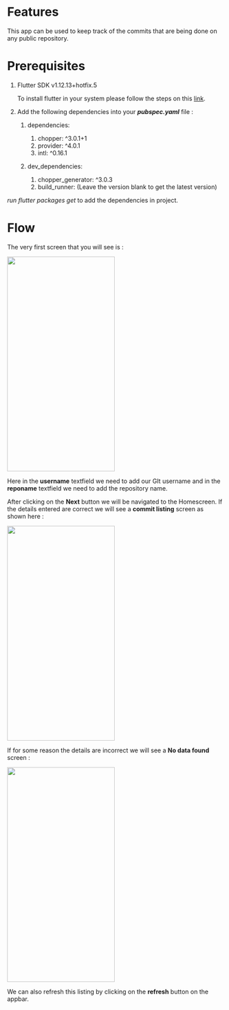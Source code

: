 # Features

This app can be used to keep track of the commits that are being done on any public repository.

# Prerequisites

1. Flutter SDK v1.12.13+hotfix.5  

    To install flutter in your system please follow the steps on this [link](https://flutter.dev/docs/get-started/install).

2. Add the following dependencies into your _**pubspec.yaml**_ file :

    1. dependencies:
        1. chopper: ^3.0.1+1
        2. provider: ^4.0.1
        3. intl: ^0.16.1

    2. dev_dependencies:
        1. chopper_generator: ^3.0.3
        2. build_runner: (Leave the version blank to get the latest version)

_run flutter packages get_ to add the dependencies in project.

# Flow

The very first screen that you will see is : 

<img align="center" src="https://user-images.githubusercontent.com/52536185/71896464-e1f5af00-3179-11ea-8f11-407d6de169ae.png" width=250 height=500>

Here in the __username__ textfield we need to add our GIt username and in the __reponame__ textfield we need to add the repository name.

After clicking on the __Next__ button we will be navigated to the Homescreen. If the details entered are correct we will see a **commit listing** screen as shown here :

<img align="center" src="https://user-images.githubusercontent.com/52536185/71896158-f5544a80-3178-11ea-9100-3b1ace251886.png" width=250 height=500>

If for some reason the details are incorrect we will see a **No data found** screen : 

<img align="center" src="https://user-images.githubusercontent.com/52536185/71896412-bffc2c80-3179-11ea-838c-077ee847394b.png" width=250 height=500>

We can also refresh this listing by clicking on the **refresh** button on the appbar.








